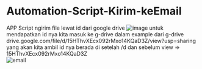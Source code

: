 # Automation-Script-Kirim-keEmail
APP Script ngirim file lewat id dari google drive
![image](https://github.com/user-attachments/assets/997d9fde-4e85-4180-8e06-f35ba57d9c2c)
untuk mendapatkan id nya kita masuk ke g-drive dalam example dari g-drive drive.google.com/file/d/15HThvXEcx092rMxo14KQaD3Z/view?usp=sharing  yang akan kita ambil id nya berada di setelah /d dan sebelum view => 15HThvXEcx092rMxo14KQaD3Z  
![email](https://github.com/user-attachments/assets/7a9a626a-00dd-45c5-b71d-5780e59d83ff)
